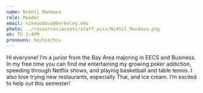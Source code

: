 ```yaml
---
name: Nikhil Mandava
role: Reader
email: nikmandava@berkeley.edu
photo: ../resources/assets/staff_pics/Nikhil_Mandava.png
oh: Th 3-4PM
pronouns: he/him/his
---
```


Hi everyone! I’m a junior from the Bay Area majoring in EECS and Business. In my free time you can find me entertaining my growing poker addiction, speeding through Netflix shows, and playing basketball and table tennis. I also love trying new restaurants, especially Thai, and ice cream. I’m excited to help out this semester!
